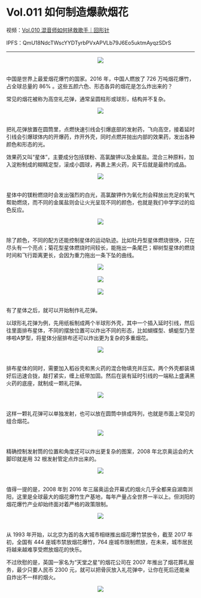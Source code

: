 # Vol.011 如何制造爆款烟花

视频：[Vol.010 混音师如何拯救歌手｜回形针](http://dweb.link/ipfs/QmcpCpJ48PRTNaKuztBDBva82NUP7YmK6cBM3iAvRDAWTZ/Vol.012%20%E5%9D%A6%E5%85%8B%E9%A9%BE%E9%A9%B6%E6%8C%87%E5%8D%97%EF%BD%9C%E5%9B%9E%E5%BD%A2%E9%92%88.mp4)

IPFS：QmU18NdcTWscYYDTyrbPVxAPVLb79J6Eo5uktmAyqzSDrS

---

<div align=center>
  <img src="https://cdn.jsdelivr.net/gh/XxLittleCxX/paperclip-static/011/cover.gif">
</div>
<br />

中国是世界上最爱烟花爆竹的国家。2016 年，中国人燃放了 726 万吨烟花爆竹，占全球总量的 86% 。这些五颜六色、形态各异的烟花是怎么炸出来的？

常见的烟花被称为高空礼花弹，通常呈圆柱形或球形，结构并不复杂。

<div align=center>
  <img src="https://cdn.jsdelivr.net/gh/XxLittleCxX/paperclip-static/011/1.jpg">
</div>
<br />

把礼花弹放置在圆筒里，点燃快速引线会引爆底部的发射药，飞向高空，接着延时引线会引爆球体内的开爆药，炸开外壳，同时点燃并抛出内部的效果药，发出各种颜色和形态的光。

效果药又叫“星体”，主要成分包括镁粉、高氯酸钾以及金属盐。混合三种原料，加入淀粉制成的糊精定型，滚成小圆球，再裹上黑火药，风干后就是最终的成品。

<div align=center>
  <img src="https://cdn.jsdelivr.net/gh/XxLittleCxX/paperclip-static/011/2.jpg">
</div>
<br />

星体中的镁粉燃烧时会发出强烈的白光，高氯酸钾作为氧化剂会释放出充足的氧气帮助燃烧，而不同的金属盐则会让火光呈现不同的颜色，也就是我们中学学过的焰色反应。

<div align=center>
  <img src="https://cdn.jsdelivr.net/gh/XxLittleCxX/paperclip-static/011/3.jpg">
</div>
<br />

除了颜色，不同的配方还能控制星体的运动轨迹。比如牡丹型星体燃烧很快，只在尽头有一个亮点；菊花型星体燃烧时间较长，能拖出一条尾巴；柳树型星体的燃烧时间和飞行距离更长，会因为重力拖出一条下坠的曲线。

<div align=center>
  <img src="https://cdn.jsdelivr.net/gh/XxLittleCxX/paperclip-static/011/4.gif">
</div>
<br />

<div align=center>
  <img src="https://cdn.jsdelivr.net/gh/XxLittleCxX/paperclip-static/011/5.gif">
</div>
<br />

<div align=center>
  <img src="https://cdn.jsdelivr.net/gh/XxLittleCxX/paperclip-static/011/6.gif">
</div>
<br />

有了星体之后，就可以开始制作礼花弹。

以球形礼花弹为例，先用纸板制成两个半球形外壳，其中一个插入延时引线，然后往里面排布星体，不同的摆放位置可以炸出不同的形态，比如蝴蝶型、蜻蜓型乃至哆啦A梦型，将星体分层排布还可以炸出更为复杂的多重烟花。

<div align=center>
  <img src="https://cdn.jsdelivr.net/gh/XxLittleCxX/paperclip-static/011/7.gif">
</div>
<br />

排布星体的同时，需要加入稻谷壳和黑火药的混合物填充并压实。两个外壳都装填好后迅速合拢，敲打紧实，缠上纸带加固。然后在装有延时引线的一端粘上盛满黑火药的底座，就制成一颗礼花弹。

<div align=center>
  <img src="https://cdn.jsdelivr.net/gh/XxLittleCxX/paperclip-static/011/8.gif">
</div>
<br />

这样一颗礼花弹可以单独发射，也可以放在圆筒中排成阵列，也就是市面上常见的组合烟花。

<div align=center>
  <img src="https://cdn.jsdelivr.net/gh/XxLittleCxX/paperclip-static/011/9.jpg">
</div>
<br />

精确控制发射筒的位置和角度还可以炸出更复杂的图案，2008 年北京奥运会的大脚印就是用 32 根发射管定点炸出来的。

<div align=center>
  <img src="https://cdn.jsdelivr.net/gh/XxLittleCxX/paperclip-static/011/10.gif">
</div>
<br />

值得一提的是，2008 年到 2016 年三届奥运会开幕式的烟火几乎全都来自湖南浏阳，这里是全球最大的烟花爆竹生产基地，每年产量占全世界一半以上。但浏阳的烟花爆竹产业却始终面对着严格的政策限制。

<div align=center>
  <img src="https://cdn.jsdelivr.net/gh/XxLittleCxX/paperclip-static/011/11.jpg">
</div>
<br />

从 1993 年开始，以北京为首的各大城市相继推出烟花爆竹禁放令，截至 2017 年初，全国有 444 座城市禁放烟花爆竹，764 座城市限制燃放，在未来，城市居民将越来越难享受燃放烟花的快乐。

不过欣慰的是，英国一家名为“天堂之星”的烟花公司在 2007 年推出了烟花葬礼服务，最少只要人民币 2300 元，就可以把骨灰放入礼花弹中，让你在死后还能亲自炸出不一样的烟火。

<div align=center>
  <img src="https://cdn.jsdelivr.net/gh/XxLittleCxX/paperclip-static/011/12.gif">
</div>
<br />
